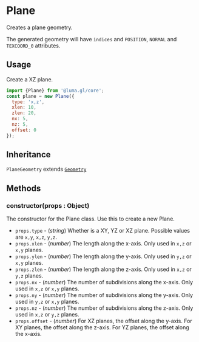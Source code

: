 # Plane

Creates a plane geometry.

The generated geometry will have `indices` and `POSITION`, `NORMAL` and `TEXCOORD_0` attributes.

## Usage

Create a XZ plane.
```js
import {Plane} from '@luma.gl/core';
const plane = new Plane({
  type: 'x,z',
  xlen: 10,
  zlen: 20,
  nx: 5,
  nz: 5,
  offset: 0
});
```

## Inheritance

`PlaneGeometry` extends [`Geometry`](/docs/api-reference/core/geometry.md)

## Methods

### constructor(props : Object)

The constructor for the Plane class. Use this to create a new Plane.

* `props.type` - (*string*) Whether is a XY, YZ or XZ plane. Possible values are `x,y`, `x,z`, `y,z`.
* `props.xlen` - (*number*) The length along the x-axis. Only used in `x,z` or `x,y` planes.
* `props.ylen` - (*number*) The length along the y-axis. Only used in `y,z` or `x,y` planes.
* `props.zlen` - (*number*) The length along the z-axis. Only used in `x,z` or `y,z` planes.
* `props.nx` - (*number*) The number of subdivisions along the x-axis. Only used in `x,z` or `x,y` planes.
* `props.ny` - (*number*) The number of subdivisions along the y-axis. Only used in `y,z` or `x,y` planes.
* `props.nz` - (*number*) The number of subdivisions along the z-axis. Only used in `x,z` or `y,z` planes.
* `props.offset` - (*number*) For XZ planes, the offset along the y-axis. For XY planes, the offset along the z-axis. For YZ planes, the offset along the x-axis.
